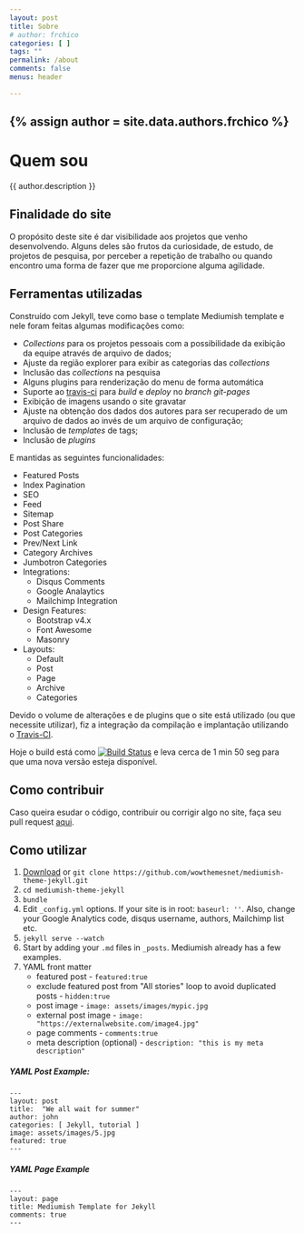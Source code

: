```yaml
---
layout: post
title: Sobre
# author: frchico
categories: [ ]
tags: ""
permalink: /about
comments: false
menus: header

---
```

{% assign author = site.data.authors.frchico %}
---
# Quem sou

{{ author.description }}

## Finalidade do site

O propósito deste site é dar visibilidade aos projetos que venho desenvolvendo. Alguns deles são frutos da curiosidade, de estudo, de projetos de pesquisa, por perceber a repetição de trabalho ou quando encontro uma forma de fazer que me proporcione alguma agilidade.

## Ferramentas utilizadas

Construído com Jekyll, teve como base o template Mediumish template e nele foram feitas algumas modificações como:

- *Collections* para os projetos pessoais com a possibilidade da exibição da equipe através de arquivo de dados;
- Ajuste da região explorer para exibir as categorias das *collections*
- Inclusão das *collections* na pesquisa
- Alguns plugins para renderização do menu de forma automática
- Suporte ao [travis-ci](https://travis-ci.com/) para *build* e *deploy* no *branch git-pages*
- Exibição de imagens usando o site gravatar
- Ajuste na obtenção dos dados dos autores para ser recuperado de um arquivo de dados ao invés de um arquivo de configuração;
- Inclusão de *templates* de tags;
- Inclusão de *plugins*
  
E mantidas as seguintes funcionalidades:
- Featured Posts
- Index Pagination
- SEO
- Feed
- Sitemap
- Post Share
- Post Categories
- Prev/Next Link
- Category Archives
- Jumbotron Categories
- Integrations:
  - Disqus Comments
  - Google Analaytics
  - Mailchimp Integration
- Design Features:
  - Bootstrap v4.x
  - Font Awesome
  - Masonry
- Layouts:
  - Default
  - Post
  - Page
  - Archive
  - Categories

Devido o volume de alterações e de plugins que o site está utilizado (ou que necessite utilizar), fiz a integração da compilação e implantação utilizando o [Travis-CI](https://travis-ci.com).

Hoje o build está como [![Build Status](https://travis-ci.com/frchico/mediumish-theme-jekyll.svg?branch=desenv)](https://travis-ci.com/frchico/mediumish-theme-jekyll) e leva cerca de 1 min 50 seg para que uma nova versão esteja disponível.

## Como contribuir

Caso queira esudar o código, contribuir ou corrigir algo no site, faça seu pull request [aqui](https://github.com/frchico/mediumish-theme-jekyll/tree/desenv).

## Como utilizar

<ol>
<li><a href="https://github.com/wowthemesnet/mediumish-theme-jekyll/archive/master.zip">Download</a> or <code>git clone https://github.com/wowthemesnet/mediumish-theme-jekyll.git</code></li>

<li><code>cd mediumish-theme-jekyll</code></li>

<li><code>bundle</code></li>

<li>Edit <code>_config.yml</code> options. If your site is in root: <code>baseurl: ''</code>. Also, change your Google Analytics code, disqus username, authors, Mailchimp list etc.</li>

<li><code>jekyll serve --watch</code></li>

<li>Start by adding your <code>.md</code> files in <code>_posts</code>. Mediumish already has a few examples. </li>

<li>YAML front matter

<ul>
<li>featured post - <code>featured:true</code></li>

<li>exclude featured post from "All stories" loop to avoid duplicated posts - <code>hidden:true</code></li>

<li>post image - <code>image: assets/images/mypic.jpg</code></li>

<li>external post image - <code>image: "https://externalwebsite.com/image4.jpg"</code></li>

<li>page comments - <code>comments:true</code></li>

<li>meta description (optional) - <code>description: "this is my meta description"</code></li></ul></li>
</ol>

<h5 id="yamlpostexample">YAML Post Example:</h5>

<pre><code>---
layout: post
title:  "We all wait for summer"
author: john
categories: [ Jekyll, tutorial ]
image: assets/images/5.jpg
featured: true
---
</code></pre>

<h5 id="yamlpageexample">YAML Page Example</h5>

<pre><code>---
layout: page
title: Mediumish Template for Jekyll
comments: true
---
</code></pre>